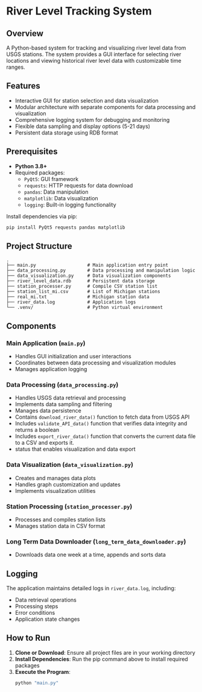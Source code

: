 # River Level Tracking System

## Overview
A Python-based system for tracking and visualizing river level data from USGS stations. The system provides a GUI interface for selecting river locations and viewing historical river level data with customizable time ranges.

## Features
- Interactive GUI for station selection and data visualization
- Modular architecture with separate components for data processing and visualization
- Comprehensive logging system for debugging and monitoring
- Flexible data sampling and display options (5-21 days)
- Persistent data storage using RDB format

## Prerequisites

- **Python 3.8+**
- Required packages:
  - `PyQt5`: GUI framework
  - `requests`: HTTP requests for data download
  - `pandas`: Data manipulation
  - `matplotlib`: Data visualization
  - `logging`: Built-in logging functionality

Install dependencies via pip:
```bash
pip install PyQt5 requests pandas matplotlib
```

## Project Structure

```
.
├── main.py                   # Main application entry point
├── data_processing.py        # Data processing and manipulation logic
├── data_visualization.py     # Data visualization components
├── river_level_data.rdb      # Persistent data storage
├── station_processer.py      # Compile CSV station list
├── station_list_mi.csv       # List of Michigan stations
├── real_mi.txt               # Michigan station data
├── river_data.log            # Application logs
└── .venv/                    # Python virtual environment
```

## Components

### Main Application (`main.py`)
- Handles GUI initialization and user interactions
- Coordinates between data processing and visualization modules
- Manages application logging

### Data Processing (`data_processing.py`)
- Handles USGS data retrieval and processing
- Implements data sampling and filtering
- Manages data persistence
- Contains `download_river_data()` function to fetch data from USGS API
- Includes `validate_API_data()` function that verifies data integrity and returns a boolean
- Includes `export_river_data()` function that converts the current data file to a CSV and exports it.
- status that enables visualization and data export

### Data Visualization (`data_visualization.py`)
- Creates and manages data plots
- Handles graph customization and updates
- Implements visualization utilities

### Station Processing (`station_processer.py`)
- Processes and compiles station lists
- Manages station data in CSV format

### Long Term Data Downloader (`long_term_data_downloader.py`)
- Downloads data one week at a time, appends and sorts data

## Logging
The application maintains detailed logs in `river_data.log`, including:
- Data retrieval operations
- Processing steps
- Error conditions
- Application state changes

## How to Run

1. **Clone or Download**: Ensure all project files are in your working directory
2. **Install Dependencies**: Run the pip command above to install required packages
3. **Execute the Program**:
   ```bash
   python "main.py"
   ```


